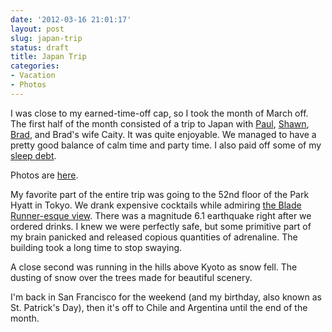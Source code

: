 ```yaml
---
date: '2012-03-16 21:01:17'
layout: post
slug: japan-trip
status: draft
title: Japan Trip
categories:
- Vacation
- Photos
---
```


I was close to my earned-time-off cap, so I took the month of March off. The first half of the month consisted of a trip to Japan with [Paul](http://journal.paul.querna.org/), [Shawn](http://shawnps.net/), [Brad](https://github.com/morgabra), and Brad's wife Caity. It was quite enjoyable. We managed to have a pretty good balance of calm time and party time. I also paid off some of my [sleep debt](http://en.wikipedia.org/wiki/Sleep_debt).

Photos are [here](/photos/japan_trip).

My favorite part of the entire trip was going to the 52nd floor of the Park Hyatt in Tokyo. We drank expensive cocktails while admiring [the Blade Runner-esque view](/photos/japan_trip/blah). There was a magnitude 6.1 earthquake right after we ordered drinks. I knew we were perfectly safe, but some primitive part of my brain panicked and released copious quantities of adrenaline. The building took a long time to stop swaying.

A close second was running in the hills above Kyoto as snow fell. The dusting of snow over the trees made for beautiful scenery. 

I'm back in San Francisco for the weekend (and my birthday, also known as St. Patrick's Day), then it's off to Chile and Argentina until the end of the month.
